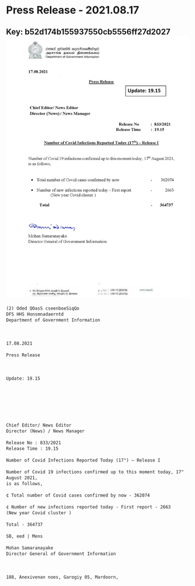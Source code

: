 # Press Release - 2021.08.17 
Key: b52d174b155937550cb5556ff27d2027 
![img](img/b52d174b155937550cb5556ff27d2027.jpg)
---
```
(2) Oded QOasS cseenboeSiqQo
DFS HHS Honsmnadaerntd
Department of Government Information

 

17.08.2021

Press Release

 

Update: 19.15

 

 

 

Chief Editor/ News Editor
Director (News) / News Manager

Release No : 833/2021
Release Time : 19.15

Number of Covid Infections Reported Today (17") — Release I

Number of Covid 19 infections confirmed up to this moment today, 17" August 2021,
is as follows,

¢ Total number of Covid cases confirmed by now - 362074

¢ Number of new infections reported today - First report - 2663
(New year Covid cluster )

Total - 364737

SB, eed | Mens

Mohan Samaranayake
Director General of Government Information

   

188, Anexivenan noes, Garogiy 05, Mardoorn,

```
